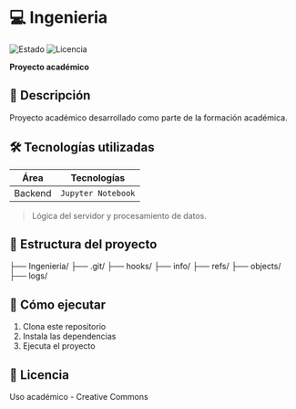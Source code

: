 # 💻 Ingenieria  
![Estado](https://img.shields.io/badge/ESTADO-EN%20DESARROLLO-yellow) ![Licencia](https://img.shields.io/badge/LICENCIA-ACADÉMICO-blue)  

**Proyecto académico**  

## 📌 Descripción
Proyecto académico desarrollado como parte de la formación académica.

## 🛠 Tecnologías utilizadas
| Área       | Tecnologías |
|------------|-------------|
| Backend | `Jupyter Notebook`  
> Lógica del servidor y procesamiento de datos.


## 📂 Estructura del proyecto
├── Ingenieria/
    ├── .git/
        ├── hooks/
        ├── info/
        ├── refs/
        ├── objects/
        ├── logs/


## 🚀 Cómo ejecutar
1. Clona este repositorio
2. Instala las dependencias
3. Ejecuta el proyecto

## 📄 Licencia
Uso académico - Creative Commons

